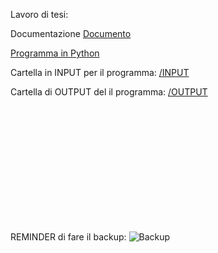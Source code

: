 Lavoro di tesi:

Documentazione
[Documento](TEST.MD)

[Programma in Python](prova.py)

Cartella in INPUT per il programma:
[/INPUT](/INPUT)


Cartella di OUTPUT del il programma:
[/OUTPUT](/OUTPUT)

<br><br><br><br><br><br><br><br><br><br><br>

REMINDER di fare il backup:
![Backup](20231008_130333.jpg)
